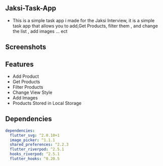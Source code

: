 ## Jaksi-Task-App

- This is a simple task app i made for the Jaksi Interview, it is a simple task app that allows you to add,Get Products, filter them , and change the list , add images ... ect

## Screenshots

## Features

- Add Product
- Get Products
- Filter Products
- Change View Style
- Add Images
- Products Stored in Local Storage

## Dependencies

``` yaml
dependencies:
  flutter_svg: ^2.0.10+1
  image_picker: ^1.1.1
  shared_preferences: ^2.2.3
  flutter_riverpod: ^2.5.1
  hooks_riverpod: ^2.5.1
  flutter_hooks: ^0.20.5
```
